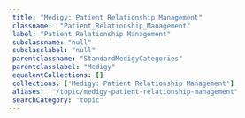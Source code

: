 ```yaml
--- 
 title: "Medigy: Patient Relationship Management" 
 classname:  "Patient_Relationship_Management" 
 label: "Patient Relationship Management" 
 subclassname: "null" 
 subclasslabel: "null" 
 parentclassname: "StandardMedigyCategories" 
 parentclasslabel: "Medigy" 
 equalentCollections: [] 
 collections: ['Medigy: Patient Relationship Management']
 aliases:  "/topic/medigy-patient-relationship-management"  
 searchCategory: "topic" 
---
```

